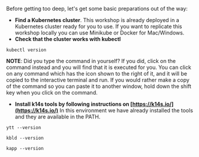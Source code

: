 Before getting too deep, let's get some basic preparations out of the way:

* __Find a Kubernetes cluster__. This workshop is already deployed in a Kubernetes cluster ready for you to use. If you want to replicate this workshop locally you can use Minikube or Docker for Mac/Windows.
* __Check that the cluster works with kubectl__

```execute
kubectl version
```

__NOTE__: Did you type the command in yourself? If you did, click on the command instead and you will find that it is executed for you. You can click on any command which has the <span class="fas fa-running"></span> icon shown to the right of it, and it will be copied to the interactive terminal and run. If you would rather make a copy of the command so you can paste it to another window, hold down the shift key when you click on the command.

* __Install k14s tools by following instructions on [https://k14s.io/](https://k14s.io/)__ In this environment we have already installed the tools and they are available in the PATH.

```execute
ytt --version
```

```execute
kbld --version
```

```execute
kapp --version
```
